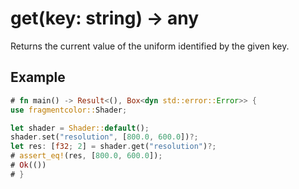 # get(key: string) -> any

Returns the current value of the uniform identified by the given key.

## Example

```rust
# fn main() -> Result<(), Box<dyn std::error::Error>> {
use fragmentcolor::Shader;

let shader = Shader::default();
shader.set("resolution", [800.0, 600.0])?;
let res: [f32; 2] = shader.get("resolution")?;
# assert_eq!(res, [800.0, 600.0]);
# Ok(())
# }
```
